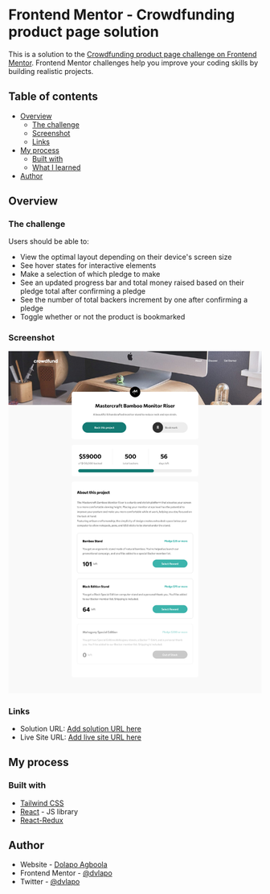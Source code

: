 # Frontend Mentor - Crowdfunding product page solution

This is a solution to the [Crowdfunding product page challenge on Frontend Mentor](https://www.frontendmentor.io/challenges/crowdfunding-product-page-7uvcZe7ZR). Frontend Mentor challenges help you improve your coding skills by building realistic projects.

## Table of contents

- [Overview](#overview)
  - [The challenge](#the-challenge)
  - [Screenshot](#screenshot)
  - [Links](#links)
- [My process](#my-process)
  - [Built with](#built-with)
  - [What I learned](#what-i-learned)
- [Author](#author)

## Overview

### The challenge

Users should be able to:

- View the optimal layout depending on their device's screen size
- See hover states for interactive elements
- Make a selection of which pledge to make
- See an updated progress bar and total money raised based on their pledge total after confirming a pledge
- See the number of total backers increment by one after confirming a pledge
- Toggle whether or not the product is bookmarked

### Screenshot

![](./ref/screenshots/Screenshot-desktop.png)

### Links

- Solution URL: [Add solution URL here](https://your-solution-url.com)
- Live Site URL: [Add live site URL here](https://dvlapo-crowdfund.netlify.app/)

## My process

### Built with

- [Tailwind CSS](https://tailwindcss.com/)
- [React](https://reactjs.org/) - JS library
- [React-Redux](https://react-redux.js.org/)

## Author

- Website - [Dolapo Agboola](https://dvlapo.netlify.app)
- Frontend Mentor - [@dvlapo](https://www.frontendmentor.io/profile/dvlapo)
- Twitter - [@dvlapo](https://www.twitter.com/dvlapo)
